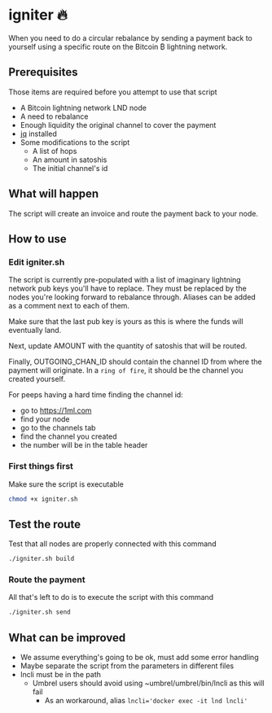 # igniter 🔥

When you need to do a circular rebalance by sending a payment 
back to yourself using a specific route on the Bitcoin ₿ 
lightning network.

## Prerequisites

Those items are required before you attempt to use that script

* A Bitcoin lightning network LND node
* A need to rebalance
* Enough liquidity the original channel to cover the payment
* [jq](https://stedolan.github.io/jq/) installed
* Some modifications to the script
  * A list of hops
  * An amount in satoshis
  * The initial channel's id

## What will happen

The script will create an invoice and route the payment back to
your node.

## How to use

### Edit igniter.sh

The script is currently pre-populated with a list of imaginary
lightning network pub keys you'll have to replace. They must be
replaced by the nodes you're looking forward to rebalance through.
Aliases can be added as a comment next to each of them.

Make sure that the last pub key is yours as this is where the 
funds will eventually land.

Next, update AMOUNT with the quantity of satoshis that will be
routed.

Finally, OUTGOING_CHAN_ID should contain the channel ID from
where the payment will originate. In a `ring of fire`, it should
be the channel you created yourself.

For peeps having a hard time finding the channel id:

* go to https://1ml.com
* find your node
* go to the channels tab
* find the channel you created
* the number will be in the table header

### First things first

Make sure the script is executable

```bash
chmod +x igniter.sh
```

## Test the route

Test that all nodes are properly connected with this command

```bash
./igniter.sh build
```

### Route the payment

All that's left to do is to execute the script with this command

```bash
./igniter.sh send
```

## What can be improved

* We assume everything's going to be ok, must add some error handling
* Maybe separate the script from the parameters in different files
* lncli must be in the path
  * Umbrel users should avoid using ~umbrel/umbrel/bin/lncli as this will fail
    * As an workaround, alias `lncli='docker exec -it lnd lncli'`
